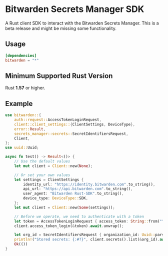 # Bitwarden Secrets Manager SDK

A Rust client SDK to interact with the Bitwarden Secrets Manager. This is a beta release and might
be missing some functionality.

## Usage

```toml
[dependencies]
bitwarden = "*"
```

## Minimum Supported Rust Version

Rust **1.57** or higher.

## Example

```rust
use bitwarden::{
    auth::request::AccessTokenLoginRequest,
    client::client_settings::{ClientSettings, DeviceType},
    error::Result,
    secrets_manager::secrets::SecretIdentifiersRequest,
    Client,
};
use uuid::Uuid;

async fn test() -> Result<()> {
    // Use the default values
    let mut client = Client::new(None);

    // Or set your own values
    let settings = ClientSettings {
        identity_url: "https://identity.bitwarden.com".to_string(),
        api_url: "https://api.bitwarden.com".to_string(),
        user_agent: "Bitwarden Rust-SDK".to_string(),
        device_type: DeviceType::SDK,
    };
    let mut client = Client::new(Some(settings));

    // Before we operate, we need to authenticate with a token
    let token = AccessTokenLoginRequest { access_token: String::from("") };
    client.access_token_login(&token).await.unwrap();

    let org_id = SecretIdentifiersRequest { organization_id: Uuid::parse_str("00000000-0000-0000-0000-000000000000").unwrap() };
    println!("Stored secrets: {:#?}", client.secrets().list(&org_id).await.unwrap());
    Ok(())
}
```
